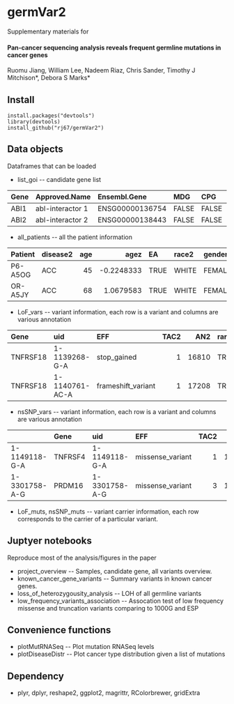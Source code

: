 germVar2
=============

Supplementary materials for 
#### Pan-cancer sequencing analysis reveals frequent germline mutations in cancer genes 
Ruomu Jiang, William Lee, Nadeem Riaz, Chris Sander, Timothy J Mitchison*, Debora S Marks*

Install
-----------
    install.packages("devtools")
    library(devtools)
    install_github("rj67/germVar2")

Data objects
-----------
Dataframes that can be loaded

* list_goi -- candidate gene list

|Gene |Approved.Name    |Ensembl.Gene    |MDG   |CPG   |Class       |
|:----|:----------------|:---------------|:-----|:-----|:-----------|
|ABI1 |abl-interactor 1 |ENSG00000136754 |FALSE |FALSE |Other       |
|ABI2 |abl-interactor 2 |ENSG00000138443 |FALSE |FALSE |PutativeTSG |

* all_patients -- all the patient information

|Patient |disease2 | age|       agez|EA   |race2 |gender |
|:-------|:--------|---:|----------:|:----|:-----|:------|
|P6-A5OG |ACC      |  45| -0.2248333|TRUE |WHITE |FEMALE |
|OR-A5JY |ACC      |  68|  1.0679583|TRUE |WHITE |FEMALE |

* LoF_vars -- variant information, each row is a variant and columns are various annotation

|Gene     |uid            |EFF                | TAC2|   AN2|rare |AAChange             |Transcript      |
|:--------|:--------------|:------------------|----:|-----:|:----|:--------------------|:---------------|
|TNFRSF18 |1-1139268-G-A  |stop_gained        |    1| 16810|TRUE |p.Arg221*/c.661C>T   |ENST00000379265 |
|TNFRSF18 |1-1140761-AC-A |frameshift_variant |    1| 17208|TRUE |p.Val100fs/c.298delG |ENST00000379265 |

*  nsSNP_vars -- variant information, each row is a variant and columns are various annotation

|              |Gene    |uid           |EFF              | TAC2|   AN2|rare |AAChange             |Transcript      |dele  |RCVaccession | cosm_scount|
|:-------------|:-------|:-------------|:----------------|----:|-----:|:----|:--------------------|:---------------|:-----|:------------|-----------:|
|1-1149118-G-A |TNFRSF4 |1-1149118-G-A |missense_variant |    1| 16918|TRUE |p.Arg65Cys/c.193C>T  |ENST00000379236 |FALSE |RCV000082860 |          NA|
|1-3301758-A-G |PRDM16  |1-3301758-A-G |missense_variant |    3| 17614|TRUE |p.Asn161Asp/c.481A>G |ENST00000270722 |FALSE |NA           |           4|

* LoF_muts, nsSNP_muts -- variant carrier information, each row corresponds to the carrier of a particular variant.

Juptyer notebooks
-----------
Reproduce most of the analysis/figures in the paper

* project_overview -- Samples, candidate gene, all variants overview.
* known_cancer_gene_variants -- Summary variants in known cancer genes.
* loss_of_heterozygousity_analysis -- LOH of all germline variants
* low_frequency_variants_association -- Assocation test of low frequency missense and truncation variants comparing to 1000G and ESP

Convenience functions
-----------

* plotMutRNASeq -- Plot mutation RNASeq levels 
* plotDiseaseDistr -- Plot cancer type distribution given a list of mutations

Dependency
-----------

* plyr, dplyr, reshape2, ggplot2, magrittr, RColorbrewer, gridExtra
